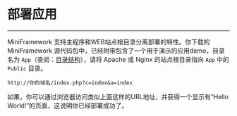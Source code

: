 # 部署应用

---

MiniFramework 支持主程序和WEB站点根目录分离部署的特性。你下载的 MiniFramework 源代码包中，已经附带包含了一个用于演示的应用demo，目录名为 `App`（查阅：[目录结构](/mu-lu-jie-gou.md)），请将 Apache 或 Nginx 的站点根目录指向 `App` 中的 `Public` 目录。

`http://你的域名/index.php?c=index&a=index`

如果，你可以通过浏览器访问类似上面这样的URL地址，并获得一个显示有“Hello World!”的页面，这说明你已经部署成功了。

